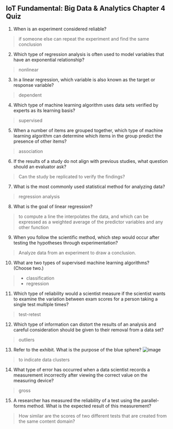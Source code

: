 ## IoT Fundamental: Big Data & Analytics Chapter 4 Quiz

1. When is an experiment considered reliable?
> if someone else can repeat the experiment and find the same conclusion

2. Which type of regression analysis is often used to model variables that have an exponential relationship?
> nonlinear

3. In a linear regression, which variable is also known as the target or response variable?
> dependent

4. Which type of machine learning algorithm uses data sets verified by experts as its learning basis?
> supervised

5. When a number of items are grouped together, which type of machine learning algorithm can determine which items in the group predict the presence of other items?
> association

6. If the results of a study do not align with previous studies, what question should an evaluator ask?
> Can the study be replicated to verify the findings?

7. What is the most commonly used statistical method for analyzing data?
> regression analysis

8. What is the goal of linear regression?
> to compute a line the interpolates the data, and which can be expressed as a weighted average of the predictor variables and any other function

9. When you follow the scientific method, which step would occur after testing the hypotheses through experimentation?
> Analyze data from an experiment to draw a conclusion.

10. What are two types of supervised machine learning algorithms? (Choose two.)
> - classification
> - regression

11. Which type of reliability would a scientist measure if the scientist wants to examine the variation between exam scores for a person taking a single test multiple times?
> test-retest

12. Which type of information can distort the results of an analysis and careful consideration should be given to their removal from a data set?
> outliers

13. Refer to the exhibit. What is the purpose of the blue sphere?
    ![image](https://user-images.githubusercontent.com/69779014/128810495-585c6f80-4703-4676-97a6-1ab63633a5af.png)
> to indicate data clusters

14. What type of error has occurred when a data scientist records a measurement incorrectly after viewing the correct value on the measuring device?
> gross

15. A researcher has measured the reliability of a test using the parallel-forms method. What is the expected result of this measurement?
> How similar are the scores of two different tests that are created from the same content domain?
